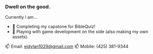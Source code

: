 ### Dwell on the good.

Currently I am...
- 🔭 Completing my capstone for BibleQuiz!
- 🔭 Playing with game development on the side (also making my own assets).

📫 Email: ejdylan1029@gmail.com 
📫 Mobile: (425) 381-9344

<!--
**doncigma/doncigma** is a ✨ _special_ ✨ repository because its `README.md` (this file) appears on your GitHub profile.

Here are some ideas to get you started:

- 🔭 I’m currently working on ...
- 🌱 I’m currently learning ...
- 👯 I’m looking to collaborate on ...
- 🤔 I’m looking for help with ...
- 💬 Ask me about ...
- 📫 How to reach me: ...
- 😄 Pronouns: ...
- ⚡ Fun fact: ...
-->

